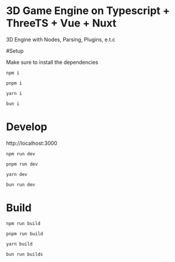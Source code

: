 # 3D Game Engine on Typescript + ThreeTS + Vue + Nuxt

3D Engine with Nodes, Parsing, Plugins, e.t.c

#Setup

Make sure to install the dependencies
```
npm i

pnpm i

yarn i

bun i
```

# Develop

http://localhost:3000

```
npm run dev

pnpm run dev

yarn dev

bun run dev
```

# Build

```
npm run build

pnpm run build

yarn build

bun run builds
```